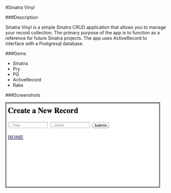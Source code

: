 #Sinatra Vinyl

###Description

Sinatra Vinyl is a simple Sinatra CRUD application that allows you to manage your record collection. The primary purpose of the app is to function as a reference for future Sinatra projects. The app uses ActiveRecord to interface with a Postgresql database.

###Gems

* Sinatra
* Pry
* PG
* ActiveRecord
* Rake

###Screenshots

![Sinatra Vinyl Screenshot](/public/images/screenshot.jpg)